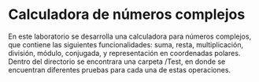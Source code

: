 # Calculadora de números complejos

En este laboratorio se desarrolla una calculadora para números complejos, que contiene las siguientes funcionalidades: suma, resta, multiplicación, división, módulo, conjugada, y representación en coordenadas polares.
Dentro del directorio se encontrara una carpeta /Test, en donde se encuentran diferentes pruebas para cada una de estas operaciones.